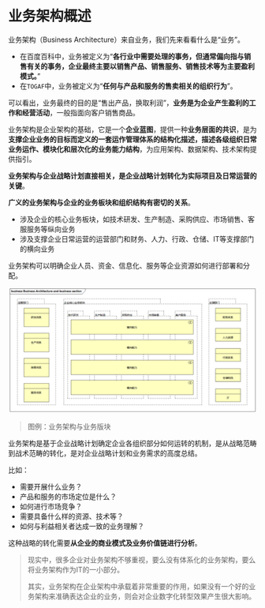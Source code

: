# 业务架构概述

业务架构（Business Architecture）来自业务，我们先来看看什么是“业务”。

- 在百度百科中，业务被定义为“**各行业中需要处理的事务，但通常偏向指与销售有关的事务，企业最终主要以销售产品、销售服务、销售技术等为主要盈利模式。**”
- 在`TOGAF`中，业务被定义为“**任何与产品和服务的售卖相关的组织行为**”。

可以看出，业务最终的目的是“售出产品，换取利润”，**业务是为企业产生盈利的工作和经营活动**，一般指面向客户销售商品。

业务架构是企业架构的基础，它是一个**企业蓝图**，提供一种**业务层面的共识**，是为**支撑企业业务的目标而定义的一套运作管理体系的结构化描述，描述各级组织日常业务运作、模块化和层次化的业务能力结构**，为应用架构、数据架构、技术架构提供指引。

**业务架构与企业战略计划直接相关，是企业战略计划转化为实际项目及日常运营的关键**。

**广义的业务架构与企业的业务板块和组织结构有密切的关系**。

- 涉及企业的核心业务板块，如技术研发、生产制造、采购供应、市场销售、客服服务等纵向业务
- 涉及支撑企业日常运营的运营部门和财务、人力、行政、仓储、IT等支撑部门的横向业务

业务架构可以明确企业人员、资金、信息化、服务等企业资源如何进行部署和分配。

![业务架构与业务版块](images/Business-Architecture-and-business-section.png)

> 图例：业务架构与业务版块

业务架构是基于企业战略计划确定企业各组织部分如何运转的机制，是从战略范畴到战术范畴的转化，是对企业战略计划和业务需求的高度总结。

比如：

- 需要开展什么业务？
- 产品和服务的市场定位是什么？
- 如何进行市场竞争？
- 需要具备什么样的资源、技术等？
- 如何与利益相关者达成一致的业务理解？

这种战略的转化需要**从企业的商业模式及业务价值链进行分析**。

> 现实中，很多企业对业务架构不够重视，要么没有体系化的业务架构，要么将业务架构作为IT的一小部分。
>
> 其实，业务架构在企业架构中承载着非常重要的作用，如果没有一个好的业务架构来准确表达企业的业务，则会对企业数字化转型效果产生很大影响。